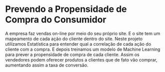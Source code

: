# Prevendo a Propensidade de Compra do Consumidor
A empresa faz vendas on-line por meio do seu próprio site.
E o site tem um mapeamento de cada ação do cliente dentro do site.
Neste projeto utilizamos Estatística para entender qual a correlação de cada ação do cliente com a compra.
E depois treinamos um modelo de Machine Learning para prever a propensidade de compra de cada cliente.
Assim os vendedores podem oferecer produtos a clientes que de fato vão comprar, aumentando assim a taxa de conversão.
